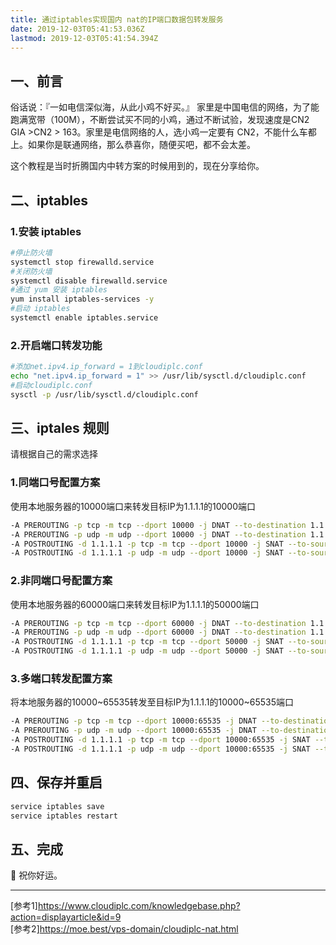 ```yaml
---
title: 通过iptables实现国内 nat的IP端口数据包转发服务
date: 2019-12-03T05:41:53.036Z
lastmod: 2019-12-03T05:41:54.394Z
---
```


## 一、前言

俗话说：『一如电信深似海，从此小鸡不好买。』
家里是中国电信的网络，为了能跑满宽带（100M），不断尝试买不同的小鸡，通过不断试验，发现速度是CN2 GIA >CN2 > 163。家里是电信网络的人，选小鸡一定要有 CN2，不能什么车都上。如果你是联通网络，那么恭喜你，随便买吧，都不会太差。

这个教程是当时折腾国内中转方案的时候用到的，现在分享给你。

## 二、iptables
### 1.安装 iptables
```bash
#停止防火墙
systemctl stop firewalld.service
#关闭防火墙  
systemctl disable firewalld.service
#通过 yum 安装 iptables  
yum install iptables-services -y  
#启动 iptables
systemctl enable iptables.service  
```
### 2.开启端口转发功能

```bash
#添加net.ipv4.ip_forward = 1到cloudiplc.conf    
echo "net.ipv4.ip_forward = 1" >> /usr/lib/sysctl.d/cloudiplc.conf
#启动cloudiplc.conf
sysctl -p /usr/lib/sysctl.d/cloudiplc.conf
```
## 三、iptales 规则
请根据自己的需求选择
### 1.同端口号配置方案      
使用本地服务器的10000端口来转发目标IP为1.1.1.1的10000端口
```bash
-A PREROUTING -p tcp -m tcp --dport 10000 -j DNAT --to-destination 1.1.1.1
-A PREROUTING -p udp -m udp --dport 10000 -j DNAT --to-destination 1.1.1.1
-A POSTROUTING -d 1.1.1.1 -p tcp -m tcp --dport 10000 -j SNAT --to-source 本地服务器IP
-A POSTROUTING -d 1.1.1.1 -p udp -m udp --dport 10000 -j SNAT --to-source 本地服务器IP
```
### 2.非同端口号配置方案    
使用本地服务器的60000端口来转发目标IP为1.1.1.1的50000端口
```bash
-A PREROUTING -p tcp -m tcp --dport 60000 -j DNAT --to-destination 1.1.1.1:50000
-A PREROUTING -p udp -m udp --dport 60000 -j DNAT --to-destination 1.1.1.1:50000
-A POSTROUTING -d 1.1.1.1 -p tcp -m tcp --dport 50000 -j SNAT --to-source 本地服务器IP
-A POSTROUTING -d 1.1.1.1 -p udp -m udp --dport 50000 -j SNAT --to-source 本地服务器IP
```

### 3.多端口转发配置方案     
将本地服务器的10000~65535转发至目标IP为1.1.1.1的10000~65535端口
```bash
-A PREROUTING -p tcp -m tcp --dport 10000:65535 -j DNAT --to-destination 1.1.1.1
-A PREROUTING -p udp -m udp --dport 10000:65535 -j DNAT --to-destination 1.1.1.1
-A POSTROUTING -d 1.1.1.1 -p tcp -m tcp --dport 10000:65535 -j SNAT --to-source 本地服务器IP
-A POSTROUTING -d 1.1.1.1 -p udp -m udp --dport 10000:65535 -j SNAT --to-source 本地服务器IP
```
## 四、保存并重启

```bash
service iptables save
service iptables restart
```
## 五、完成 
​:tada:​ 祝你好运。

-----

[参考1]<https://www.cloudiplc.com/knowledgebase.php?action=displayarticle&id=9>   
[参考2]<https://moe.best/vps-domain/cloudiplc-nat.html>
